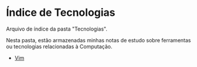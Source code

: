# Índice de Tecnologias

Arquivo de índice da pasta "Tecnologias".

Nesta pasta, estão armazenadas minhas notas de estudo sobre ferramentas ou tecnologias relacionadas à Computação.

- [Vim](Vim.md)
